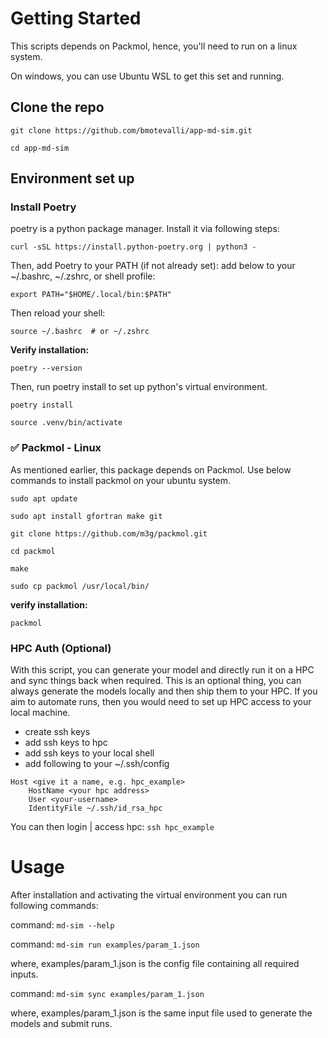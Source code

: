 # Getting Started

This scripts depends on Packmol, hence, you'll need to run on a linux system.

On windows, you can use Ubuntu WSL to get this set and running.

## Clone the repo

```shell
git clone https://github.com/bmotevalli/app-md-sim.git

cd app-md-sim
```

## Environment set up

### Install Poetry

poetry is a python package manager. Install it via following steps:

```shell
curl -sSL https://install.python-poetry.org | python3 -
```

Then, add Poetry to your PATH (if not already set): add below to your ~/.bashrc, ~/.zshrc, or shell profile:

```
export PATH="$HOME/.local/bin:$PATH"
```

Then reload your shell:

```
source ~/.bashrc  # or ~/.zshrc
```

**Verify installation:**

```
poetry --version
```

Then, run poetry install to set up python's virtual environment.

```shell
poetry install
```

```shell
source .venv/bin/activate
```

### ✅ Packmol - Linux

As mentioned earlier, this package depends on Packmol. Use below commands to install
packmol on your ubuntu system.

```shell
sudo apt update
```

```shell
sudo apt install gfortran make git
```

```shell
git clone https://github.com/m3g/packmol.git
```

```shell
cd packmol
```

```shell
make
```

```shell
sudo cp packmol /usr/local/bin/
```

**verify installation:**

```shell
packmol
```

### HPC Auth (Optional)

With this script, you can generate your model and directly run it on a HPC and sync things back when required.
This is an optional thing, you can always generate the models locally and then ship them to your HPC. If you
aim to automate runs, then you would need to set up HPC access to your local machine.

- create ssh keys
- add ssh keys to hpc
- add ssh keys to your local shell
- add following to your ~/.ssh/config

```shell
Host <give it a name, e.g. hpc_example>
    HostName <your hpc address>
    User <your-username>
    IdentityFile ~/.ssh/id_rsa_hpc
```

You can then login | access hpc: `ssh hpc_example`

# Usage

After installation and activating the virtual environment you can run following commands:

command: `md-sim --help`

command: `md-sim run examples/param_1.json`

where, examples/param_1.json is the config file containing all required inputs.

command: `md-sim sync examples/param_1.json`

where, examples/param_1.json is the same input file used to generate the models and submit runs.
